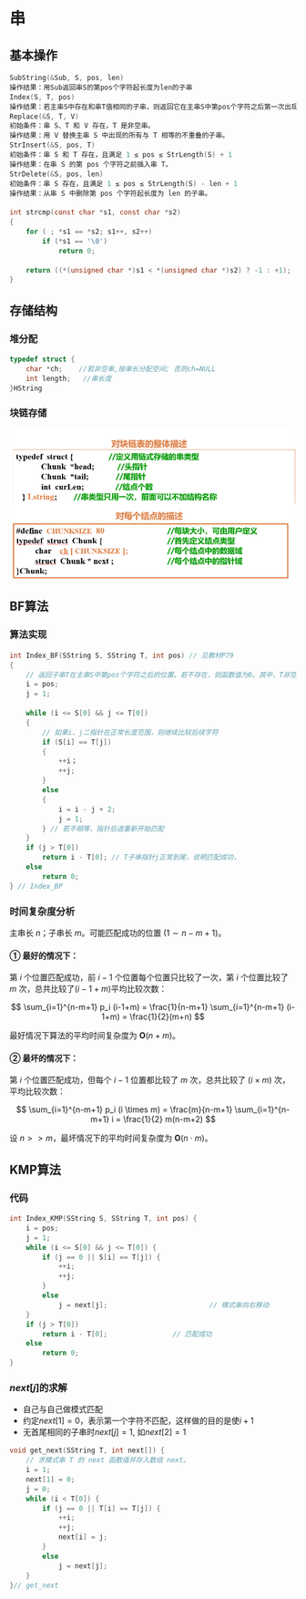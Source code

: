 # 串

## 基本操作

~~~c
SubString(&Sub, S, pos, len)
操作结果：用Sub返回串S的第pos个字符起长度为len的子串
Index(S, T, pos)
操作结果：若主串S中存在和串T值相同的子串，则返回它在主串S中第pos个字符之后第一次出现的位置；否则返回0
Replace(&S, T, V)
初始条件：串 S、T 和 V 存在，T 是非空串。
操作结果：用 V 替换主串 S 中出现的所有与 T 相等的不重叠的子串。
StrInsert(&S, pos, T)
初始条件：串 S 和 T 存在，且满足 1 ≤ pos ≤ StrLength(S) + 1
操作结果：在串 S 的第 pos 个字符之前插入串 T。
StrDelete(&S, pos, len)
初始条件：串 S 存在，且满足 1 ≤ pos ≤ StrLength(S) - len + 1
操作结果：从串 S 中删除第 pos 个字符起长度为 len 的子串。
    
int strcmp(const char *s1, const char *s2)
{
    for ( ; *s1 == *s2; s1++, s2++)
        if (*s1 == '\0')
            return 0;
    
    return ((*(unsigned char *)s1 < *(unsigned char *)s2) ? -1 : +1);
}
~~~

## 存储结构

### 堆分配 

~~~C
typedef struct {
    char *ch;    //若非空串,按串长分配空间; 否则ch=NULL
    int length;   //串长度
}HString
~~~

### 块链存储
![](images/13.png)

## BF算法

### 算法实现

~~~c
int Index_BF(SString S, SString T, int pos) // 见教材P79
{
    // 返回子串T在主串S中第pos个字符之后的位置。若不存在，则函数值为0。其中，T非空，1 <= pos <= StrLength(S)
    i = pos;
    j = 1;

    while (i <= S[0] && j <= T[0])
    {
        // 如果i、j二指针在正常长度范围，则继续比较后续字符
        if (S[i] == T[j])
        {
            ++i；
            ++j;
        } 
        else
        {
            i = i - j + 2;
            j = 1;
        } // 若不相等，指针后退重新开始匹配
    }
    if (j > T[0])
        return i - T[0]; // T子串指针j正常到尾，说明匹配成功，
    else
        return 0;
} // Index_BP
~~~

### 时间复杂度分析

主串长 $n$；子串长 $m$。可能匹配成功的位置 $(1 \sim n-m+1)$。

#### ① 最好的情况下：

第 $i$ 个位置匹配成功，前 $i-1$ 个位置每个位置只比较了一次，第 $i$ 个位置比较了 $m$ 次，总共比较了$(i-1+m)$平均比较次数：

$$
\sum_{i=1}^{n-m+1} p_i (i-1+m) = \frac{1}{n-m+1} \sum_{i=1}^{n-m+1} (i-1+m) = \frac{1}{2}(m+n)
$$

最好情况下算法的平均时间复杂度为 $\mathbf{O}(n+m)$。

#### ② 最坏的情况下：
第 $i$ 个位置匹配成功，但每个 $i-1$ 位置都比较了 $m$ 次，总共比较了 $(i \times m)$ 次，平均比较次数：

$$
\sum_{i=1}^{n-m+1} p_i (i \times m) = \frac{m}{n-m+1} \sum_{i=1}^{n-m+1} i = \frac{1}{2} m(n-m+2)
$$

设 $n >> m$，最坏情况下的平均时间复杂度为 $\mathbf{O}(n \cdot m)$。

## KMP算法

### 代码

~~~C
int Index_KMP(SString S, SString T, int pos) {
    i = pos;
    j = 1;
    while (i <= S[0] && j <= T[0]) {
        if (j == 0 || S[i] == T[j]) {
            ++i; 
            ++j; 
        } 
        else 
            j = next[j];                         // 模式串向右移动
    }
    if (j > T[0]) 
        return i - T[0];                // 匹配成功
    else 
        return 0;
}
~~~

### $next[j]$的求解

- 自己与自己做模式匹配
- 约定$next[1]= 0$，表示第一个字符不匹配，这样做的目的是使$i+1$
- 无首尾相同的子串时$next[j]=1$, 如$next[2]=1$

~~~C
void get_next(SString T, int next[]) {
    // 求模式串 T 的 next 函数值并存入数组 next。
    i = 1;
    next[1] = 0;
    j = 0;
    while (i < T[0]) {
        if (j == 0 || T[i] == T[j]) { 
            ++i;
            ++j; 
            next[i] = j; 
        }
        else
            j = next[j];
    }
}// get_next
~~~

